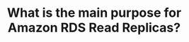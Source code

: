 ---
layout: all-exams
title: "What is the main purpose for Amazon RDS Read Replicas?"
blurb: "According to the official documentation for Amazon RDS , the main purpose for including Read Replicas in your Amazon RDS architecture is for scalability"
quid: 28
---